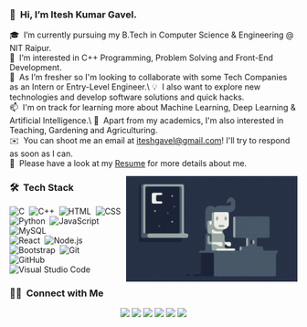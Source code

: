<!---
iteshgavel/iteshgavel is a ✨ special ✨ repository because its `README.md` (this file) appears on your GitHub profile.
You can click the Preview link to take a look at your changes.
--->

### 👋 &nbsp;Hi, I’m Itesh Kumar Gavel.

🎓 &nbsp;I’m currently pursuing my B.Tech in Computer Science & Engineering @ NIT Raipur.\
💞️ &nbsp;I’m interested in C++ Programming, Problem Solving and Front-End Development.\
👀 &nbsp;As I’m fresher so I'm looking to collaborate with some Tech Companies as an Intern or Entry-Level Engineer.\ 
💡 &nbsp;I also want to explore new technologies and develop software solutions and quick hacks.\
📫 &nbsp;I'm on track for learning more about Machine Learning, Deep Learning & Artificial Intelligence.\ 
🌱 &nbsp;Apart from my academics, I'm also interested in Teaching, Gardening and Agriculturing.\
✉️ &nbsp;You can shoot me an email at iteshgavel@gmail.com! I'll try to respond as soon as I can.\
📄 &nbsp;Please have a look at my [Resume](https://www.iteshgavel.ga/resource/Itesh_Gavel_Resume.pdf) for more details about me.

<img alt="Night Coding" src="https://raw.githubusercontent.com/AVS1508/AVS1508/master/assets/Night-Coding.gif" align="right"/>

### 🛠 &nbsp;Tech Stack
![C](https://img.shields.io/badge/-C-05122A?style=flat&logo=C&logoColor=A8B9CC)&nbsp;
![C++](https://img.shields.io/badge/-C++-05122A?style=flat&logo=C%2B%2B&logoColor=00599C)&nbsp;
![HTML](https://img.shields.io/badge/-HTML-05122A?style=flat&logo=HTML5)&nbsp;
![CSS](https://img.shields.io/badge/-CSS-05122A?style=flat&logo=CSS3&logoColor=1572B6)\
![Python](https://img.shields.io/badge/-Python-05122A?style=flat&logo=python)&nbsp;
![JavaScript](https://img.shields.io/badge/-JavaScript-05122A?style=flat&logo=javascript)&nbsp;
![MySQL](https://img.shields.io/badge/-MySQL-05122A?style=flat&logo=mysql)\
![React](https://img.shields.io/badge/-React-05122A?style=flat&logo=react)&nbsp;
![Node.js](https://img.shields.io/badge/-Node.js-05122A?style=flat&logo=node.js)&nbsp;
![Bootstrap](https://img.shields.io/badge/-Bootstrap-05122A?style=flat&logo=bootstrap&logoColor=563D7C)&nbsp;
![Git](https://img.shields.io/badge/-Git-05122A?style=flat&logo=git)\
![GitHub](https://img.shields.io/badge/-GitHub-05122A?style=flat&logo=github)&nbsp;
![Visual Studio Code](https://img.shields.io/badge/-Visual%20Studio%20Code-05122A?style=flat&logo=visual-studio-code&logoColor=007ACC)&nbsp;

### 🤝🏻 &nbsp;Connect with Me

<p align="center">
<a href="https://www.iteshgavel.ga/"><img src="https://img.shields.io/badge/-www.iteshgavel.ga-3423A6?style=flat&logo=Google-Chrome&logoColor=white"/></a>
<a href="https://www.linkedin.com/in/iteshkumargavel/"><img src="https://img.shields.io/badge/-Itesh%20Kumar%20Gavel-0077B5?style=flat&logo=Linkedin&logoColor=white"/></a>
<a href="mailto:iteshgavel@gmail.com"><img src="https://img.shields.io/badge/-iteshgavel@gmail.com-D14836?style=flat&logo=Gmail&logoColor=white"/></a>
<a href="https://www.instagram.com/iteshgavel/"><img src="https://img.shields.io/badge/-@iteshgavel-E4405F?style=flat&logo=Instagram&logoColor=white"/></a>
<a href="https://www.facebook.com/iteshgavel/"><img src="https://img.shields.io/badge/-@iteshgavel-1877F2?style=flat&logo=Facebook&logoColor=white"/></a>
<a href="https://twitter.com/GavelItesh"><img src="https://img.shields.io/badge/-@GavelItesh-1877F2?style=flat&logo=Twitter&logoColor=white"/></a>
</p>

